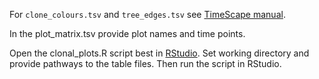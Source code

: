 For `clone_colours.tsv` and `tree_edges.tsv` see [TimeScape manual](https://bioconductor.org/packages/release/bioc/vignettes/timescape/inst/doc/timescape_vignette.html). 

In the plot_matrix.tsv provide plot names and time points.

Open the clonal_plots.R script best in [RStudio](https://rstudio.com). 
Set working directory and provide pathways to the table files. Then run the script in RStudio.   
